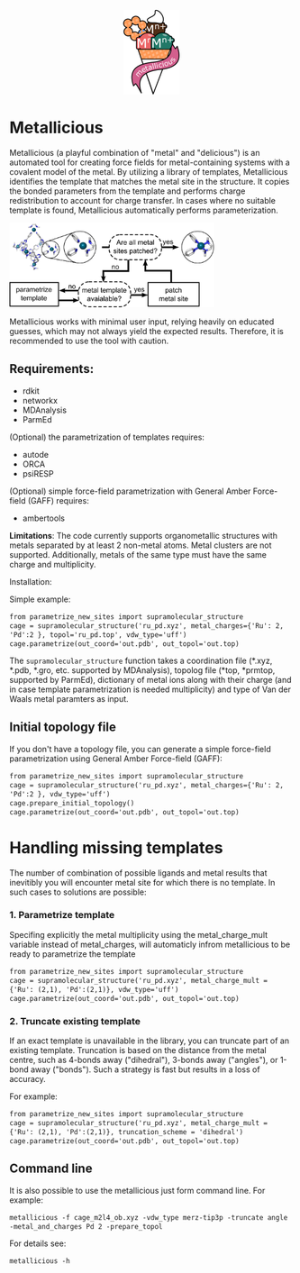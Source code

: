 <p align="center">
<img src="images/logo.png" width="100"/>
</p>

# Metallicious 

Metallicious (a playful combination of "metal" and "delicious") is an automated tool for creating force fields for metal-containing systems with a covalent model of the metal. By utilizing a library of templates, Metallicious identifies the template that matches the metal site in the structure. It copies the bonded parameters from the template and performs charge redistribution to account for charge transfer. In cases where no suitable template is found, Metallicious automatically performs parameterization.

<img src="images/summary.png" height="150"/>

Metallicious works with minimal user input, relying heavily on educated guesses, which may not always yield the expected results. Therefore, it is recommended to use the tool with caution.

## Requirements:
- rdkit
- networkx
- MDAnalysis
- ParmEd

(Optional) the parametrization of templates requires:
- autode
- ORCA
- psiRESP

(Optional) simple force-field parametrization with General Amber Force-field (GAFF) requires:
- ambertools

**Limitations**: The code currently supports organometallic structures with metals separated by at least 2 non-metal atoms. Metal clusters are not supported. Additionally, metals of the same type must have the same charge and multiplicity.

Installation:

Simple example:

```
from parametrize_new_sites import supramolecular_structure
cage = supramolecular_structure('ru_pd.xyz', metal_charges={'Ru': 2, 'Pd':2 }, topol='ru_pd.top', vdw_type='uff')
cage.parametrize(out_coord='out.pdb', out_topol='out.top)
```
The `supramolecular_structure` function takes a coordination file (*.xyz, *.pdb, *.gro, etc. supported by MDAnalysis), topolog file (*top, *prmtop, supported by ParmEd), dictionary of metal ions along with their charge (and in case template parametrization is needed multiplicity) and type of Van der Waals metal paramters as input.

## Initial topology file
If you don't have a topology file, you can generate a simple force-field parametrization using General Amber Force-field (GAFF):

```
from parametrize_new_sites import supramolecular_structure
cage = supramolecular_structure('ru_pd.xyz', metal_charges={'Ru': 2, 'Pd':2 }, vdw_type='uff')
cage.prepare_initial_topology()
cage.parametrize(out_coord='out.pdb', out_topol='out.top)
```


# Handling missing templates

The number of combination of possible ligands and metal results that inevitibly you will encounter metal site for which there is no template. 
In such cases to solutions are possible:

### 1. Parametrize template

Specifing explicitly the metal multiplicity using the metal_charge_mult variable instead of metal_charges, will automaticly infrom metallicious to be ready to parametrize the template

```
from parametrize_new_sites import supramolecular_structure
cage = supramolecular_structure('ru_pd.xyz', metal_charge_mult = {'Ru': (2,1), 'Pd':(2,1)}, vdw_type='uff')
cage.parametrize(out_coord='out.pdb', out_topol='out.top)
```

### 2. Truncate existing template

If an exact template is unavailable in the library, you can truncate part of an existing template.
Truncation is based on the distance from the metal centre, such as 4-bonds away ("dihedral"), 3-bonds away ("angles"), or 1-bond away ("bonds").
Such a strategy is fast but results in a loss of accuracy.

For example:
```
from parametrize_new_sites import supramolecular_structure
cage = supramolecular_structure('ru_pd.xyz', metal_charge_mult = {'Ru': (2,1), 'Pd':(2,1)}, truncation_scheme = 'dihedral')
cage.parametrize(out_coord='out.pdb', out_topol='out.top)
```

## Command line
It is also possible to use the metallicious just form command line. For example:
```
metallicious -f cage_m2l4_ob.xyz -vdw_type merz-tip3p -truncate angle -metal_and_charges Pd 2 -prepare_topol
```
For details see:
```
metallicious -h
```